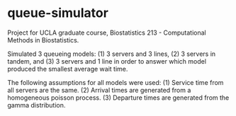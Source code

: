 # queue-simulator
Project for UCLA graduate course, Biostatistics 213 - Computational Methods in Biostatistics.

Simulated 3 queueing models: (1) 3 servers and 3 lines, (2) 3 servers in tandem, and (3) 3 servers and 1 line in order to answer which model produced the smallest average wait time. 

The following assumptions for all models were used:
(1) Service time from all servers are the same.
(2) Arrival times are generated from a homogeneous poisson process.
(3) Departure times are generated from the gamma distribution.
